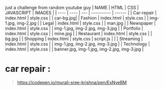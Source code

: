 just a challenge from random youtube guy
| NAME | HTML | CSS | JAVASCRIPT | IMAGES |
| ---- | ---- | --- | ---------- | ------ |
| Car-repair | index.html | style.css | | car-bg.jpg|
| Fashion | index.html | style.css | | img-1.jpg, img-2.jpg |
| Legal | index.html | style.css | | man.jpg |
| Newspaper | index.html | style.css | | img-1.jpg, img-2.jpg, img-3.jpg |
| Portfolio | index.html | style.css | | mine.jpg |
| Restaurant | index.html | style.css | | bg.jpg |
| Shopping | index.html | style.css | script.js | |
| Streaming | index.html | style.css | | img-1.jpg, img-2.jpg, img-3.jpg |
| Technology | index.html | style.css | | banner.jpg, img-1.jpg, img-2.jpg, img-3.jpg |

# car repair :
> https://codepen.io/murali-sree-krishna/pen/ExNyeBM
